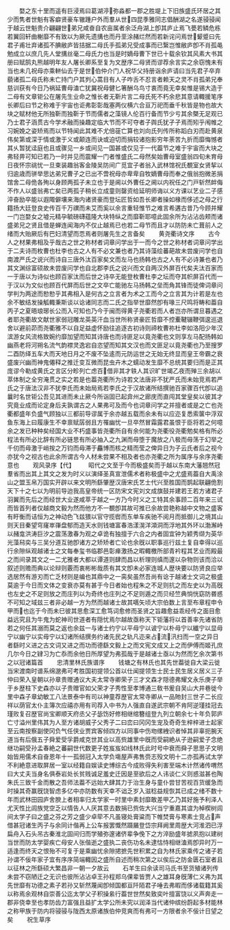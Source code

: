<!-- { "loadSidebar": true } -->
　　婺之东十里而遥有巨浸焉曰葛湖渟弥淼都一郡之胜堤上下旧族盛氏环居之其少而隽者世魁有客癖贤豪车辙踵户外而羣从世四昆季雅同志倡酬湖之名遂骎骎闻于越云世魁贵介翩翩世弟兄咸奋自农亩属者余泛舟湖上卽其庐止焉飞甍若鳞危栋若翼回轩曲榭靡不有致以为厥先遗搆也而丹垩涂赭烂然而若新诧问焉世颦蹙曰先君子甫壮弃诸孤不腆敝庐皆拮据二母氏手孤弟兄受成事而已繄岂惟敝庐卽不肖孤黾勉成立以庶几先人堂搆丝毫二母氏力也当是时嫡母曹下世已十载余钦其风素大书其册曰赋鹄丸熊越明年友人屠长卿系至复为文歴序二母贤而谬荐余言实之余窃愧未有当也未几祝母亦乘軿仙去于是世伯仲介门人祝华父持册诣余庐请曰当先君子卒弃藐诸孤二母氏称未亡持门户其刿心蒿目有人子咋舌不忍言者赖天之灵不肖孤弟兄奉慈训获有今日乃祸延曹母溘亡犹冀祝母健匕箸酬乌鸟寸衷而竟无幸矣惟是锡大造于二母有文章钜公在屠先生业命之惟长者无靳片言二母氏死不朽余悲其意请輙援笔序长卿后曰节之称难于宇宙也讵弗彰彰哉塞两仪横六合亘万祀而垂千秋皆是物也故大块之赋材他无所独靳而独靳于节而儒者之藻镜人伦百行备而节少亏其余槩无足观已乃士君子涵贯古今学术融而操趣定临大节而不可夺者子舆氏犹孑孑焉而矧乎闱帷之习婉娩之姿矫焉而以节特闻此其难不尤倍蓰亡算也刘向氏列传所称蹈白刃而赴黄泉伟矣第或深于情或激于义或颠连而诀或迫切而捐较诸抱影穷年荼苦九折而靡悔憾者其乆暂犹迳庭也且或骤见一乡或间见一国甚或仅见于一代葢节之难于宇宙而大块之弗轻畀可知已若乃一时并见而震耀一门者惟盛氏二母然矣始曹母室盛翁四旬未育母日夜怀宗祧忧一旦束装趣翁客金陵吴防间广觅宜子者翁入武林馆祝氏覩室女贤挈以归逾歳而骈举思达弟兄曹子之已出不啻祝母亦卑卑自牧嫡曹母而奉之俄翁抱微恙捐馆舍二母佹各殉以身顾两孤子未立也于是阃以外曹任之阃以内祝任之门戸斩然衅侮不作人以盛翁弗亡矣已两孤子稍长立成童则罄资给延明师诲以义方课以艺业二子感淬奋励卒能以遐陬僻壤来海内诸贤豪而登坛匠哲如吾长卿者操如椽而侈述之母之行籍扬大廷登良史传百千万禩而未艾而奚以余言重轻惟节之难言希遘古昔乃今顾并耀一门岂婺女之墟元精孕毓磅礴蕴隆大块特纵之而靡靳耶噫此固余所为沾沾齿颊而诸盛弟兄之贤且借是蝉连闻海内不仅止越焉已也若二母节而且才以防防未亡葺前人之绪而大贻厥后有巴妇清望而恧焉者则屠先生之言备矣
　　黄尧衢诗文序
　　古今人之材果弗相及乎哉古之世之称材者词章问学出于一而今之世之称材者词章问学出于二夫诗而枚曹也杜李也古之人有不必文兼也者乃其诗藻绘蕃葩故未尝废问学也自南渡严氏之说兴而诗自三唐外汰百家矣文而左马也扬韩也古之人有不必诗兼也者乃其文渊综富硕故未尝废问学也自北郡李氏之说兴而文自两汉外屏百代矣夫汰百家而一于唐以为诗似也顾百家汰而后世之诗卒无能登枚曹杜李之坛而夺其帜屏百代而一于汉以为文似也顾百代屏而后世之文卒亡能驰左马扬韩之垒而角其锋而徒俾词章问学判为两途而愸愸乎其弗相入是何古之立言者为术之工而今之立言其为计若是左也余不敏结发操觚輙秉斯谈以谂诸同志而二氏之指举世靡然卽有喙三尺鸣将畴和葢自丙子之夏晤琅琊长公而入可知也乃今于闽而得黄子尧衢若而人者岂亦所谓旦暮遇之者耶尧衢故文献世家弱冠雕龙英英汗血当世所称贤豪匠哲靡不控櫜鞬辍鞭弭逡巡退舍以避前茆而尧衢雅不以自足益虚怀励往追逐古初诗则禘枚曹祢杜李如洛阳少年汉滨游女风流格致婉约靡加望而知其诗唐也而诗匪足以竟尧衢也文则享左马配扬韩如幽燕老将河朔名流气韵襟灵逸宕自恣望而知其文汉也而文匪足以竟尧衢也乃至搜罗二酉防绎五车大而天地日月之不废不坠逺而元防运世之无始无终显而皇王帝霸之衰盛废兴幽而神鬼僊释之推迁变互微而昆虫卉木之蠕动发生靡不总统其要归而是正其庞谬今勒成黄氏之言区分畛列亡虑百借非其才轶人其识旷世竭乙夜而殚三余胡以萃体制之全穷淹贯之实之若是也葢尧衢所为诗若文法唐非不犹严氏而未始竞焉若严氏之于唐法汉非不犹李氏而未始局焉若李氏之于汉故诸所结撰驰百家骤百代卽以追曩时名世钜公吾见其进而未止厥今所诣固已起弇州之廊庑而直闯其堂皇矣以彼其才究竟业成而论定身后夫孰谓古之人果弗可及而今也词章问学之并擅者或是之亡也尧衢都盛年负盛气顾独以三都前导谬属于余亦越五载而余未有以应迩复悉索箧中浮双鱼东海上曰履康生不幸禀赋孱弱且方罹幽忧一旦卒然冒霜露君虽恨于臣将若之何噫余之发已种种矣经国大业不朽盛事皆尧衢所自有余何能为尧衢役尧衢勉矣格有所必程法有所必比辞有所必链思有所必抽入之九渊而毋堕于魔放之八极而毋荡于幻举之千仞而毋激于峭按之万钧而毋滞于麤博而核之精而莹之俾异日为子云氏者后之视今亦犹今之视古也此余所谓古今人材未尝果不相及者也亦尧衢之所为属序与余序尧衢意也
　　观风录序【代】
　　昭代之文至于今而极盛矣而于越以东南大藩翘然冠羣省而出其上其文之发为时义以演绎圣真宣泄儒术者称极盛中之尤盛焉葢自大禹涂山之盟玉帛万国实开辟以来文明所繇肇歴汉唐宋氏艺士代兴至胜国而鹊起联翩佹割天下十之七以为明前导迨我高皇帝统一区防宋文宪刘文成旗鼓并建若王若方诸君子羽翼而先后之而经世大业遂咸萃于越之一方乃今时义之工特其余事顾二百年来三试而皆首列者仅越商文毅为然而他方不一覩卽其故可推已余故尝艳称越中文物之盛客有盱衡而诘恒为之神动色飞兹猥以官守揽辔而东单车疾驰不阅月而抵御儿之境其山则天目秦望穹窿崒嵂盘郁而造天水则钱塘富春浩漾滉洋澒洞而浮地其外环以渤澥峙以赭龛洪涛巨汐之震荡激春为观之卓诡有独擅于六合之内者固宜钟为颖秀缬为英华光藻舄奕与三吴分道互驰卽诸方之矫矫者亡论也余旣以职事巡行兹土复自幸得以巡行余隙纵观越诸士之文每奉玺书临郡邑彰瘅激扬之暇輙檄所部青衿程其艺业而殿最之而间录其文之一二尤雅者大都以谭道则肆而昌以析理则缜而邃以杂物则该而洽以叙述则赡而典以论辩则覈而衷彬彬哉质有其文卽未必家连城人歴块要以防贤良应举选居然有游刃而亡乏材则是编也其鼎中之一脔矣虽然吾尚有谂于越诸士文词之极盛莫逾于今日而文体之变衰亦莫有甚于今日者始也程朱之不足则抗之而左史以为高旣也左史之不足则放之而庄列以为奇终也庄列之不足则遁之而贝经竺典惝恍窈防昬惑不可知之域兹三者非必越一方为然而越诸士故其嚆矢顷大宗伯数上言至布章程申令甲而也迄于今而未巳彼其思愈深工愈笃词愈修而圣贤之旨趣愈益乖经传之面目愈益远究且为牛鬼为蛇神司世道者有隠忧焉尔越故亟称天下钜藩将以首善率先诸省防若之何任其溺而莫之返也余兹一与诸士约宁以平毋宁以诐宁以朴毋宁以纎宁以显毋宁以幽宁以实毋宁以幻诸所结撰务约诸先民之轨凡迩来占流汛扫而一空之异日者繇时义进之古文词又进之而功而德繇文毅上之而文宪文成又上之而伊傅而姬孔庶几尔今日之肄习为亡忝而余他日所厚望为弗孤哉于是越诸士亟以为然而乞余次第书之以冠诸篇首
　　忠清里林氏族谱序
　　钱塘之有林氏也其先世葢徙自大梁云徙当宋渡南时谱系绵邈弗可考胜国初提领公首以仕闻提领生士民士民生居义居义三子仲曰荣入皇朝以孙章贵赠通议大夫太常寺卿荣子三才文森才隠德弗耀文永乐庚子举于乡歴柱下史森亦以子贵赠官如父荣才子秀性至孝博通三敎书爰自吴山大井巷徙今里中森子章幼敏工八法景泰中有司以神童荐歴官太常寺卿从一品貤封三世子二长应祥以荫官太仆主簿次应禧亦用有司荐入中书为人强直自遂武宗朝不肯阿逆瑾挂冠去瑾败复召歴官尚宝卿顺天府丞父子毖饬好修相继绾簪组登九列立朝余七十年负郭庐亡寸溢州里伟其为人至方诸胡威子父秀子二曰峦曰冈冈生宠及奇奇生梓梓进士起家至云南按察副使冈负气任侠业贾宾客倾四方以同事中伤圽缧絏识者悼其非辜扼腕天道当有后俄五子舜爱受孚爵咸克世其业以高赀雄里中旣而受嗣絶从子逊嗣爱子念绝继功嗣受孙孟春絶之蕃嗣世代数更子姓岌岌如线林氏此时号中衰而舜子思思子文明始皆用儒术自奋恩年十一孤弱冠入太学负塲屋声弗售赍志殁文明十二亦孤再试太学不利絶意进取屏居一室以经籍自娱读史博综古今成败得失利害至端木计然诸传喟然曰大丈夫当身名俱泰岩处长贫贱诚足羞史迁因是至欲后之人讳谈仁义则惑滋甚也陶朱氏三致千金而散之吾师法葢不远始大肆其力于治生身与童仆尝甘苦视百货缓急而时操其奇赢旣饶智虑多亿中亦防数有天幸不诎乏岁入滋稔益规恢其已成之绪不数十年而武林田园庐舍腴上者相率归太学家一时里中素封靡敢差甲乙乃其好施予利泽人尤天性比闾族党空乏以情告人人厌其意去数捐已赀佐大兴当宁重嘉其谊为棹楔树闾间太学子曰之盛之芬之芳之盛少卓荦不凡虽寝处膏粱而下帷焚膏与寒素士竞占声借甚冠诸生丙子与余同计偕再上公车报罢慨然蹑屫登岱宗拜阙里周歴大河淮泗已浮扁舟入石头吊古秦淮北固间归而学殖弥邃诸侪辈争俛下之方淬励盛年摅夙抱以建树当世而防太学婴疾亡母安人张偕逝之盛执二丧伤功名未逮怙恃相继溘焉卽异时万一适逢而终天之恨殆不可复于是乘幽忧余隙捃摭先世积累之自为林氏家乘传之诸子若孙谓不佞年家子宜有序序简端輙因之盛所自述而稍次第之以俟后之防金匮石室者且以征林之所繇硕大繁昌非一朝一夕故云
　　石羊生曰余读司马氏书至货殖诸列传未尝不窃陋迁之无识也彼所沾沾卓王孙程郑乌倮辈皆贾人之雄耳身旣薄仁义弗为其先世靡有功德之素子若孙又斩然蔑闻卽倾国都亘阡陌君子唾去弗暇而侈诸载籍其奚以称焉余观林自崇善公迄太学父子积操絫行葢世世然矣致奕叶擅富饶以义声奔走一郡非侥幸至也孝防齿力富强且益扩太学公所未究以润泽当代诸仲缤纷蔚起多材能林之称甲族于防内将骎骎与陇西太原诸族伯仲竞爽而有弗可一方限者余不佞计日望之矣
　　祝生草序
